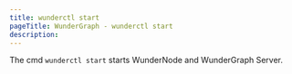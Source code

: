 ```yaml
---
title: wunderctl start
pageTitle: WunderGraph - wunderctl start
description:
---
```


The cmd `wunderctl start` starts WunderNode and WunderGraph Server.
